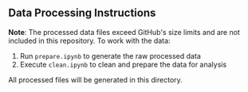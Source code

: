 ## Data Processing Instructions

**Note**: The processed data files exceed GitHub's size limits and are not included in this repository. To work with the data:

1. Run `prepare.ipynb` to generate the raw processed data
2. Execute `clean.ipynb` to clean and prepare the data for analysis

All processed files will be generated in this directory.